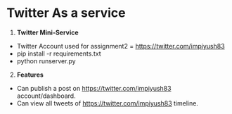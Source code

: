 # Twitter As a service

1. **Twitter Mini-Service** 

  * Twitter Account used for assignment2 = https://twitter.com/impiyush83
  * pip install -r requirements.txt
  * python runserver.py
  
2. **Features**

  * Can publish a post on https://twitter.com/impiyush83 account/dashboard.
  * Can view all tweets of https://twitter.com/impiyush83 timeline.
  
